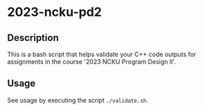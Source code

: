 # 2023-ncku-pd2

## Description

This is a bash script that helps validate your C++ code outputs for assignments in the course '2023 NCKU Program Design II'.

## Usage

See usage by executing the script `./validate.sh`.
